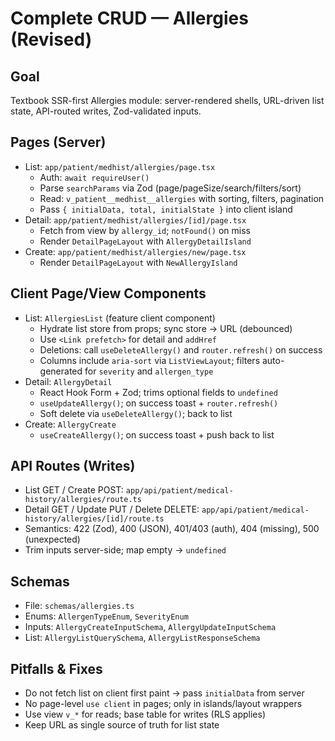 # Complete CRUD — Allergies (Revised)

## Goal
Textbook SSR-first Allergies module: server-rendered shells, URL-driven list state, API-routed writes, Zod-validated inputs.

## Pages (Server)
- List: `app/patient/medhist/allergies/page.tsx`
  - Auth: `await requireUser()`
  - Parse `searchParams` via Zod (page/pageSize/search/filters/sort)
  - Read: `v_patient__medhist__allergies` with sorting, filters, pagination
  - Pass `{ initialData, total, initialState }` into client island
- Detail: `app/patient/medhist/allergies/[id]/page.tsx`
  - Fetch from view by `allergy_id`; `notFound()` on miss
  - Render `DetailPageLayout` with `AllergyDetailIsland`
- Create: `app/patient/medhist/allergies/new/page.tsx`
  - Render `DetailPageLayout` with `NewAllergyIsland`

## Client Page/View Components
- List: `AllergiesList` (feature client component)
  - Hydrate list store from props; sync store → URL (debounced)
  - Use `<Link prefetch>` for detail and `addHref`
  - Deletions: call `useDeleteAllergy()` and `router.refresh()` on success
  - Columns include `aria-sort` via `ListViewLayout`; filters auto-generated for `severity` and `allergen_type`
- Detail: `AllergyDetail`
  - React Hook Form + Zod; trims optional fields to `undefined`
  - `useUpdateAllergy()`; on success toast + `router.refresh()`
  - Soft delete via `useDeleteAllergy()`; back to list
- Create: `AllergyCreate`
  - `useCreateAllergy()`; on success toast + push back to list

## API Routes (Writes)
- List GET / Create POST: `app/api/patient/medical-history/allergies/route.ts`
- Detail GET / Update PUT / Delete DELETE: `app/api/patient/medical-history/allergies/[id]/route.ts`
- Semantics: 422 (Zod), 400 (JSON), 401/403 (auth), 404 (missing), 500 (unexpected)
- Trim inputs server-side; map empty → `undefined`

## Schemas
- File: `schemas/allergies.ts`
- Enums: `AllergenTypeEnum`, `SeverityEnum`
- Inputs: `AllergyCreateInputSchema`, `AllergyUpdateInputSchema`
- List: `AllergyListQuerySchema`, `AllergyListResponseSchema`

## Pitfalls & Fixes
- Do not fetch list on client first paint → pass `initialData` from server
- No page-level `use client` in pages; only in islands/layout wrappers
- Use view `v_*` for reads; base table for writes (RLS applies)
- Keep URL as single source of truth for list state
